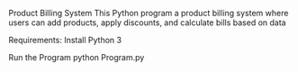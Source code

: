 Product Billing System
This Python program a product billing system where users can add products, apply discounts, and calculate bills based on data

Requirements:
Install Python 3

Run the Program
python Program.py